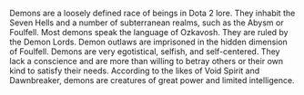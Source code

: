 Demons are a loosely defined race of beings in Dota 2 lore. They inhabit the Seven Hells and a number of subterranean realms, such as the Abysm or Foulfell. Most demons speak the language of Ozkavosh. They are ruled by the Demon Lords. Demon outlaws are imprisoned in the hidden dimension of Foulfell.
Demons are very egotistical, selfish, and self-centered. They lack a conscience and are more than willing to betray others or their own kind to satisfy their needs.
According to the likes of Void Spirit and Dawnbreaker, demons are creatures of great power and limited intelligence.
